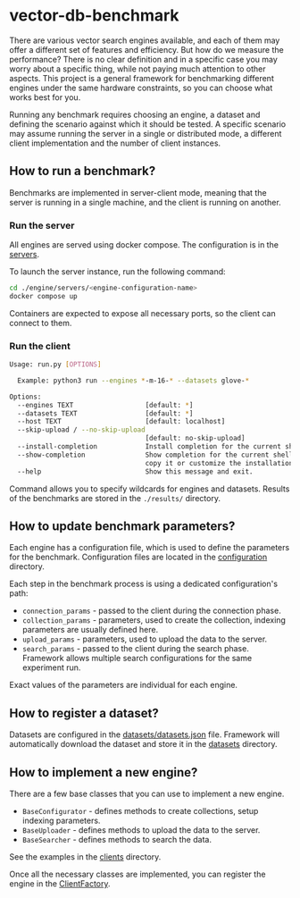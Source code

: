 # vector-db-benchmark

There are various vector search engines available, and each of them may offer
a different set of features and efficiency. But how do we measure the
performance? There is no clear definition and in a specific case you may worry
about a specific thing, while not paying much attention to other aspects. This
project is a general framework for benchmarking different engines under the
same hardware constraints, so you can choose what works best for you.

Running any benchmark requires choosing an engine, a dataset and defining the
scenario against which it should be tested. A specific scenario may assume
running the server in a single or distributed mode, a different client
implementation and the number of client instances.

## How to run a benchmark?

Benchmarks are implemented in server-client mode, meaning that the server is
running in a single machine, and the client is running on another.

### Run the server

All engines are served using docker compose. The configuration is in the [servers](./engine/servers/).

To launch the server instance, run the following command:

```bash
cd ./engine/servers/<engine-configuration-name>
docker compose up
```

Containers are expected to expose all necessary ports, so the client can connect to them.

### Run the client

```bash
Usage: run.py [OPTIONS]

  Example: python3 run --engines *-m-16-* --datasets glove-*

Options:
  --engines TEXT                  [default: *]
  --datasets TEXT                 [default: *]
  --host TEXT                     [default: localhost]
  --skip-upload / --no-skip-upload
                                  [default: no-skip-upload]
  --install-completion            Install completion for the current shell.
  --show-completion               Show completion for the current shell, to
                                  copy it or customize the installation.
  --help                          Show this message and exit.
```

Command allows you to specify wildcards for engines and datasets.
Results of the benchmarks are stored in the `./results/` directory.

## How to update benchmark parameters?

Each engine has a configuration file, which is used to define the parameters for the benchmark.
Configuration files are located in the [configuration](./experiments/configurations/) directory.

Each step in the benchmark process is using a dedicated configuration's path:

* `connection_params` - passed to the client during the connection phase.
* `collection_params` - parameters, used to create the collection, indexing parameters are usually defined here.
* `upload_params` - parameters, used to upload the data to the server.
* `search_params` - passed to the client during the search phase. Framework allows multiple search configurations for the same experiment run.

Exact values of the parameters are individual for each engine.

## How to register a dataset?

Datasets are configured in the [datasets/datasets.json](./datasets/datasets.json) file.
Framework will automatically download the dataset and store it in the [datasets](./datasets/) directory.

## How to implement a new engine?

There are a few base classes that you can use to implement a new engine.

* `BaseConfigurator` - defines methods to create collections, setup indexing parameters.
* `BaseUploader` - defines methods to upload the data to the server.
* `BaseSearcher` - defines methods to search the data.

See the examples in the [clients](./engine/clients) directory.

Once all the necessary classes are implemented, you can register the engine in the [ClientFactory](./engine/clients/client_factory.py).


